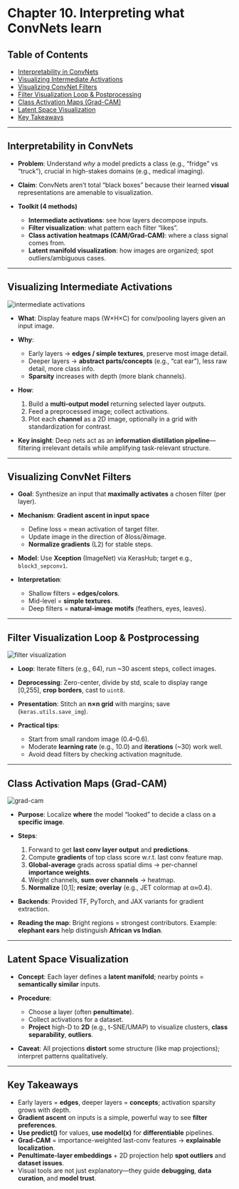 # Chapter 10. Interpreting what ConvNets learn

## Table of Contents

* [Interpretability in ConvNets](#interpretability-in-convnets)
* [Visualizing Intermediate Activations](#visualizing-intermediate-activations)
* [Visualizing ConvNet Filters](#visualizing-convnet-filters)
* [Filter Visualization Loop & Postprocessing](#filter-visualization-loop--postprocessing)
* [Class Activation Maps (Grad-CAM)](#class-activation-maps-gradcam)
* [Latent Space Visualization](#latent-space-visualization)
* [Key Takeaways](#key-takeaways)

---

## Interpretability in ConvNets

* **Problem**: Understand *why* a model predicts a class (e.g., “fridge” vs “truck”), crucial in high-stakes domains (e.g., medical imaging).
* **Claim**: ConvNets aren’t total “black boxes” because their learned **visual** representations are amenable to visualization.
* **Toolkit (4 methods)**

  * **Intermediate activations**: see how layers decompose inputs.
  * **Filter visualization**: what pattern each filter “likes”.
  * **Class activation heatmaps (CAM/Grad-CAM)**: where a class signal comes from.
  * **Latent manifold visualization**: how images are organized; spot outliers/ambiguous cases.

---

## Visualizing Intermediate Activations

![intermediate activations](./images/10-01.png)

* **What**: Display feature maps (W×H×C) for conv/pooling layers given an input image.
* **Why**:

  * Early layers → **edges / simple textures**, preserve most image detail.
  * Deeper layers → **abstract parts/concepts** (e.g., “cat ear”), less raw detail, more class info.
  * **Sparsity** increases with depth (more blank channels).
* **How**:

  1. Build a **multi-output model** returning selected layer outputs.
  2. Feed a preprocessed image; collect activations.
  3. Plot each **channel** as a 2D image, optionally in a grid with standardization for contrast.
* **Key insight**: Deep nets act as an **information distillation pipeline**—filtering irrelevant details while amplifying task-relevant structure.

---

## Visualizing ConvNet Filters

* **Goal**: Synthesize an input that **maximally activates** a chosen filter (per layer).
* **Mechanism**: **Gradient ascent in input space**

  * Define loss = mean activation of target filter.
  * Update image in the direction of ∂loss/∂image.
  * **Normalize gradients** (L2) for stable steps.
* **Model**: Use **Xception** (ImageNet) via KerasHub; target e.g., `block3_sepconv1`.
* **Interpretation**:

  * Shallow filters = **edges/colors**.
  * Mid-level = **simple textures**.
  * Deep filters = **natural-image motifs** (feathers, eyes, leaves).

---

## Filter Visualization Loop & Postprocessing

![filter visualization](./images/10-02.png)

* **Loop**: Iterate filters (e.g., 64), run ~30 ascent steps, collect images.
* **Deprocessing**: Zero-center, divide by std, scale to display range [0,255], **crop borders**, cast to `uint8`.
* **Presentation**: Stitch an **n×n grid** with margins; save (`keras.utils.save_img`).
* **Practical tips**:

  * Start from small random image (0.4–0.6).
  * Moderate **learning rate** (e.g., 10.0) and **iterations** (~30) work well.
  * Avoid dead filters by checking activation magnitude.

---

## Class Activation Maps (Grad-CAM)

![grad-cam](./images/10-03.png)

* **Purpose**: Localize **where** the model “looked” to decide a class on a **specific image**.
* **Steps**:

  1. Forward to get **last conv layer output** and **predictions**.
  2. Compute **gradients** of top class score w.r.t. last conv feature map.
  3. **Global-average** grads across spatial dims → per-channel **importance weights**.
  4. Weight channels, **sum over channels** → heatmap.
  5. **Normalize** [0,1]; **resize**; **overlay** (e.g., JET colormap at α≈0.4).
* **Backends**: Provided TF, PyTorch, and JAX variants for gradient extraction.
* **Reading the map**: Bright regions = strongest contributors. Example: **elephant ears** help distinguish **African vs Indian**.

---

## Latent Space Visualization

* **Concept**: Each layer defines a **latent manifold**; nearby points = **semantically similar** inputs.
* **Procedure**:

  * Choose a layer (often **penultimate**).
  * Collect activations for a dataset.
  * **Project** high-D to **2D** (e.g., t-SNE/UMAP) to visualize clusters, **class separability**, **outliers**.
* **Caveat**: All projections **distort** some structure (like map projections); interpret patterns qualitatively.

---

## Key Takeaways

* Early layers = **edges**, deeper layers = **concepts**; activation sparsity grows with depth.
* **Gradient ascent** on inputs is a simple, powerful way to see **filter preferences**.
* **Use predict()** for values, **use model(x)** for **differentiable** pipelines.
* **Grad-CAM** = importance-weighted last-conv features → **explainable localization**.
* **Penultimate-layer embeddings** + 2D projection help **spot outliers** and **dataset issues**.
* Visual tools are not just explanatory—they guide **debugging**, **data curation**, and **model trust**.
